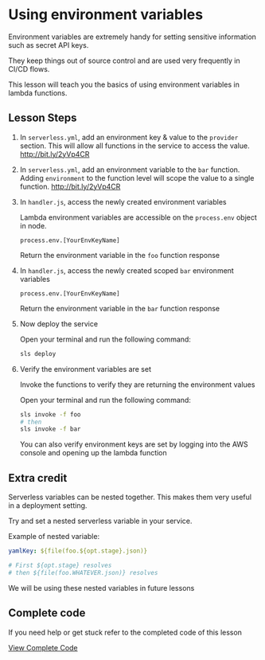 # Using environment variables

Environment variables are extremely handy for setting sensitive information such as secret API keys.

They keep things out of source control and are used very frequently in CI/CD flows.

This lesson will teach you the basics of using environment variables in lambda functions.

## Lesson Steps

1. In `serverless.yml`, add an environment key & value to the `provider` section. This will allow all functions in the service to access the value. http://bit.ly/2yVp4CR

2. In `serverless.yml`, add an environment variable to the `bar` function. Adding `environment` to the function level will scope the value to a single function. http://bit.ly/2yVp4CR

3. In `handler.js`, access the newly created environment variables

    Lambda environment variables are accessible on the `process.env` object in node.

    `process.env.[YourEnvKeyName]`

    Return the environment variable in the `foo` function response

4. In `handler.js`, access the newly created scoped `bar` environment variables

    `process.env.[YourEnvKeyName]`

    Return the environment variable in the `bar` function response

5. Now deploy the service

    Open your terminal and run the following command:

    ```bash
    sls deploy
    ```

6. Verify the environment variables are set

    Invoke the functions to verify they are returning the environment values

    Open your terminal and run the following command:

    ```bash
    sls invoke -f foo
    # then
    sls invoke -f bar
    ```

    You can also verify environment keys are set by logging into the AWS console and opening up the lambda function




## Extra credit

Serverless variables can be nested together. This makes them very useful in a deployment setting.

Try and set a nested serverless variable in your service.

Example of nested variable:

```yml
yamlKey: ${file(foo.${opt.stage}.json)}

# First ${opt.stage} resolves
# then ${file(foo.WHATEVER.json)} resolves
```

We will be using these nested variables in future lessons


## Complete code

If you need help or get stuck refer to the completed code of this lesson

[View Complete Code](https://github.com/DavidWells/serverless-workshop/tree/master/lessons-code-complete/core-concepts/4-using-env-vars)

